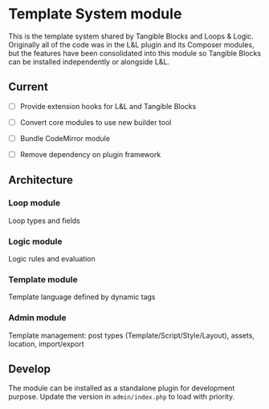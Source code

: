 # Template System module

This is the template system shared by Tangible Blocks and Loops & Logic. Originally all of the code was in the L&L plugin and its Composer modules, but the features have been consolidated into this module so Tangible Blocks can be installed independently or alongside L&L.


## Current

- [ ] Provide extension hooks for L&L and Tangible Blocks
- [ ] Convert core modules to use new builder tool
- [ ] Bundle CodeMirror module
- [ ] Remove dependency on plugin framework


## Architecture

### Loop module

Loop types and fields

### Logic module

Logic rules and evaluation

### Template module

Template language defined by dynamic tags

### Admin module

Template management: post types (Template/Script/Style/Layout), assets, location, import/export


## Develop

The module can be installed as a standalone plugin for development purpose. Update the version in `admin/index.php` to load with priority.

